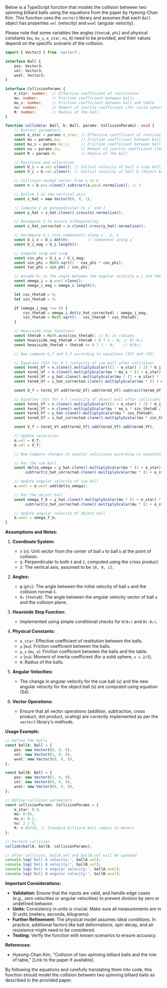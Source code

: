 Below is a TypeScript function that models the collision between two spinning billiard balls using the equations from the paper by Hyeong-Chan Kim. This function uses the `vector3` library and assumes that each `Ball` object has properties `vel` (velocity) and `wvel` (angular velocity).

Please note that some variables like angles (`theta0`, `phi`) and physical constants (`mu`, `mu_s`, `e_star`, `nu`, `R`) need to be provided, and their values depend on the specific scenario of the collision.

```typescript
import { Vector3 } from 'vector3';

interface Ball {
    pos: Vector3;
    vel: Vector3;
    wvel: Vector3;
}

interface CollisionParams {
    e_star: number;  // Effective coefficient of restitution
    mu: number;      // Friction coefficient between balls
    mu_s: number;    // Friction coefficient between ball and table
    nu: number;      // Moment of inertia coefficient (for solid sphere, nu = 2/5)
    R: number;       // Radius of the ball
}

function collide(a: Ball, b: Ball, params: CollisionParams): void {
    // Extract parameters
    const e_star = params.e_star; // Effective coefficient of restitution
    const mu = params.mu;         // Friction coefficient between balls
    const mu_s = params.mu_s;     // Friction coefficient between ball and table
    const nu = params.nu;         // Moment of inertia coefficient (for solid sphere, nu = 2/5)
    const R = params.R;           // Radius of the ball

    // Positions and velocities
    const U_i = a.vel.clone(); // Initial velocity of ball a (cue ball)
    const V_i = b.vel.clone(); // Initial velocity of ball b (object ball)

    // Collision normal vector from a to b
    const n = b.pos.clone().subtract(a.pos).normalize(); // x̂

    // Define ẑ as the vertical axis
    const z_hat = new Vector3(0, 0, 1);

    // Compute ŷ as perpendicular to x̂ and ẑ
    const y_hat = z_hat.clone().cross(n).normalize();

    // Recompute ẑ to ensure orthogonality
    const z_hat_corrected = n.clone().cross(y_hat).normalize();

    // Decompose U_i into components along x̂, ŷ, ẑ
    const U_i_x = U_i.dot(n);        // Component along x̂
    const U_i_mag = U_i.length();

    // Compute cosϕ and sinϕ
    const cos_phi = U_i_x / U_i_mag;
    const sin_phi = Math.sqrt(1 - cos_phi * cos_phi);
    const tan_phi = sin_phi / cos_phi;

    // Assume θ₀ is the angle between the angular velocity ω_i and the collision plane
    const omega_i = a.wvel.clone();
    const omega_i_mag = omega_i.length();

    let cos_theta0 = 0;
    let sin_theta0 = 0;

    if (omega_i_mag !== 0) {
        cos_theta0 = omega_i.dot(z_hat_corrected) / omega_i_mag;
        sin_theta0 = Math.sqrt(1 - cos_theta0 * cos_theta0);
    }

    // Heaviside step functions
    const theta0 = Math.acos(cos_theta0); // θ₀ in radians
    const heaviside_neg_theta0 = theta0 < 0 ? 1 : 0; // Θ(-θ₀)
    const heaviside_theta0 = theta0 >= 0 ? 1 : 0;    // Θ(θ₀)

    // Now compute U_f and V_f according to equations (52) and (53)

    // Equation (52) for U_f (velocity of cue ball after collision)
    const term1_Uf = n.clone().multiplyScalar(((1 - e_star) / 2) * U_i_mag * cos_phi);
    const term2_Uf = n.clone().multiplyScalar(mu * mu_s * (1 + e_star) * sin_theta0 / 4);
    const term3_Uf = y_hat.clone().multiplyScalar(mu * (1 + e_star) * (cos_theta0 / 2 + tan_phi / 2));
    const term4_Uf = z_hat_corrected.clone().multiplyScalar(mu * (1 + e_star) * sin_theta0 * heaviside_neg_theta0 / 2);

    const U_f = term1_Uf.add(term2_Uf).add(term3_Uf).subtract(term4_Uf);

    // Equation (53) for V_f (velocity of object ball after collision)
    const term1_Vf = n.clone().multiplyScalar(((1 + e_star) / 2) * U_i_mag * cos_phi);
    const term2_Vf = n.clone().multiplyScalar(mu * mu_s * sin_theta0 / 2);
    const term3_Vf = y_hat.clone().multiplyScalar(mu * cos_theta0);
    const term4_Vf = z_hat_corrected.clone().multiplyScalar(mu * sin_theta0 * heaviside_theta0);

    const V_f = term1_Vf.add(term2_Vf).add(term3_Vf).add(term4_Vf);

    // Update velocities
    a.vel = U_f;
    b.vel = V_f;

    // Now compute changes in angular velocities according to equation (54)

    // For the cue ball
    const delta_omega = y_hat.clone().multiplyScalar(mu * (1 + e_star) * U_i_mag * cos_phi * sin_theta0 / (2 * nu * R))
        .subtract(z_hat_corrected.clone().multiplyScalar(mu * (1 + e_star) * U_i_mag * cos_phi * cos_theta0 / (2 * nu * R)));

    // Update angular velocity of cue ball
    a.wvel = a.wvel.add(delta_omega);

    // For the object ball
    const omega_f_b = y_hat.clone().multiplyScalar(mu * (1 + e_star) * U_i_mag * cos_phi * (1 + mu_s) * sin_theta0 / (2 * nu * R))
        .subtract(z_hat_corrected.clone().multiplyScalar(mu * (1 + e_star) * U_i_mag * cos_phi * cos_theta0 / (2 * nu * R)));

    // Update angular velocity of object ball
    b.wvel = omega_f_b;
}
```

**Assumptions and Notes:**

1. **Coordinate System:**
   - `x̂` (`n`): Unit vector from the center of ball `a` to ball `b` at the point of collision.
   - `ŷ`: Perpendicular to both `x̂` and `ẑ`, computed using the cross product.
   - `ẑ`: The vertical axis, assumed to be `[0, 0, 1]`.

2. **Angles:**
   - `ϕ` (`phi`): The angle between the initial velocity of ball `a` and the collision normal `x̂`.
   - `θ₀` (`theta0`): The angle between the angular velocity vector of ball `a` and the collision plane.

3. **Heaviside Step Function:**
   - Implemented using simple conditional checks for `Θ(θ₀)` and `Θ(-θ₀)`.

4. **Physical Constants:**
   - `e_star`: Effective coefficient of restitution between the balls.
   - `μ` (`mu`): Friction coefficient between the balls.
   - `μ_s` (`mu_s`): Friction coefficient between the balls and the table.
   - `ν` (`nu`): Moment of inertia coefficient (for a solid sphere, `ν = 2/5`).
   - `R`: Radius of the balls.

5. **Angular Velocities:**
   - The change in angular velocity for the cue ball (`a`) and the new angular velocity for the object ball (`b`) are computed using equation (54).

6. **Vector Operations:**
   - Ensure that all vector operations (addition, subtraction, cross product, dot product, scaling) are correctly implemented as per the `vector3` library's methods.

**Usage Example:**

```typescript
// Define the balls
const ballA: Ball = {
    pos: new Vector3(0, 0, 0),
    vel: new Vector3(1, 0, 0),
    wvel: new Vector3(0, 0, 0),
};

const ballB: Ball = {
    pos: new Vector3(1, 0, 0),
    vel: new Vector3(0, 0, 0),
    wvel: new Vector3(0, 0, 0),
};

// Define collision parameters
const collisionParams: CollisionParams = {
    e_star: 0.9,
    mu: 0.05,
    mu_s: 0.2,
    nu: 2 / 5,
    R: 0.05715, // Standard billiard ball radius in meters
};

// Perform collision
collide(ballA, ballB, collisionParams);

// After collision, ballA.vel and ballB.vel will be updated
console.log('Ball A velocity:', ballA.vel);
console.log('Ball B velocity:', ballB.vel);
console.log('Ball A angular velocity:', ballA.wvel);
console.log('Ball B angular velocity:', ballB.wvel);
```

**Important Considerations:**

- **Validation:** Ensure that the inputs are valid, and handle edge cases (e.g., zero velocities or angular velocities) to prevent division by zero or undefined behavior.
- **Units:** Consistency in units is crucial. Make sure all measurements are in SI units (meters, seconds, kilograms).
- **Further Refinement:** The physical model assumes ideal conditions. In practice, additional factors like ball deformations, spin decay, and air resistance might need to be considered.
- **Testing:** Verify the function with known scenarios to ensure accuracy.

**References:**

- Hyeong-Chan Kim, "Collision of two spinning billiard balls and the role of table," [Link to the paper if available].

By following the equations and carefully translating them into code, this function should model the collision between two spinning billiard balls as described in the provided paper.
